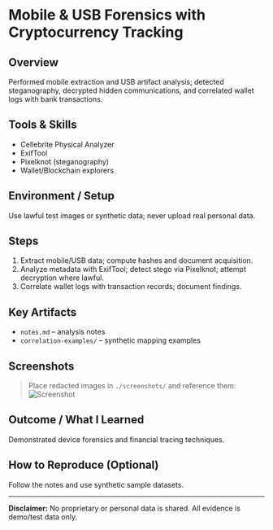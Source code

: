 # Mobile & USB Forensics with Cryptocurrency Tracking

## Overview
Performed mobile extraction and USB artifact analysis; detected steganography, decrypted hidden communications, and correlated wallet logs with bank transactions.

## Tools & Skills
- Cellebrite Physical Analyzer
- ExifTool
- Pixelknot (steganography)
- Wallet/Blockchain explorers

## Environment / Setup
Use lawful test images or synthetic data; never upload real personal data.

## Steps
1. Extract mobile/USB data; compute hashes and document acquisition.
2. Analyze metadata with ExifTool; detect stego via Pixelknot; attempt decryption where lawful.
3. Correlate wallet logs with transaction records; document findings.

## Key Artifacts
- `notes.md` – analysis notes
- `correlation-examples/` – synthetic mapping examples

## Screenshots
> Place redacted images in `./screenshots/` and reference them:
![Screenshot](screenshots/example.png)

## Outcome / What I Learned
Demonstrated device forensics and financial tracing techniques.

## How to Reproduce (Optional)
Follow the notes and use synthetic sample datasets.

---
**Disclaimer:** No proprietary or personal data is shared. All evidence is demo/test data only.
